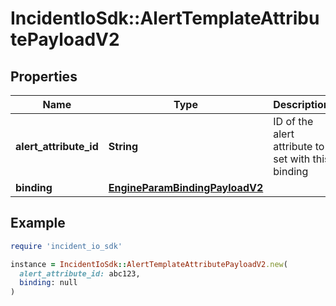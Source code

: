 # IncidentIoSdk::AlertTemplateAttributePayloadV2

## Properties

| Name | Type | Description | Notes |
| ---- | ---- | ----------- | ----- |
| **alert_attribute_id** | **String** | ID of the alert attribute to set with this binding |  |
| **binding** | [**EngineParamBindingPayloadV2**](EngineParamBindingPayloadV2.md) |  |  |

## Example

```ruby
require 'incident_io_sdk'

instance = IncidentIoSdk::AlertTemplateAttributePayloadV2.new(
  alert_attribute_id: abc123,
  binding: null
)
```

